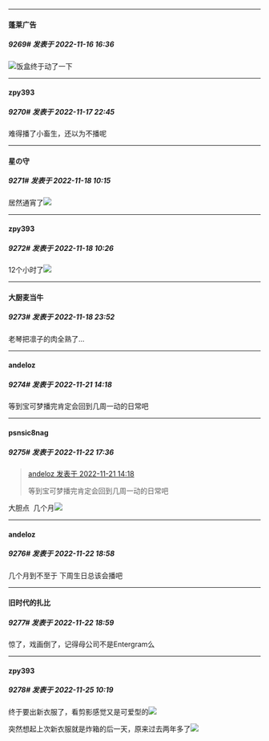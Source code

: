 

*****

####  蓬莱广告  
##### 9269#       发表于 2022-11-16 16:36

<img src="https://static.saraba1st.com/image/smiley/face2017/003.png" referrerpolicy="no-referrer">饭盒终于动了一下



*****

####  zpy393  
##### 9270#       发表于 2022-11-17 22:45

难得播了小畜生，还以为不播呢



*****

####  星の守  
##### 9271#       发表于 2022-11-18 10:15

居然通宵了<img src="https://static.saraba1st.com/image/smiley/face2017/091.png" referrerpolicy="no-referrer">



*****

####  zpy393  
##### 9272#       发表于 2022-11-18 10:26

12个小时了<img src="https://static.saraba1st.com/image/smiley/face2017/112.png" referrerpolicy="no-referrer">



*****

####  大厨麦当牛  
##### 9273#       发表于 2022-11-18 23:52

老琴把凛子的肉全熟了...



*****

####  andeloz  
##### 9274#       发表于 2022-11-21 14:18

等到宝可梦播完肯定会回到几周一动的日常吧



*****

####  psnsic8nag  
##### 9275#       发表于 2022-11-22 17:36

<blockquote><a href="httphttps://bbs.saraba1st.com/2b/forum.php?mod=redirect&amp;goto=findpost&amp;pid=58535442&amp;ptid=1947500" target="_blank">andeloz 发表于 2022-11-21 14:18</a>

等到宝可梦播完肯定会回到几周一动的日常吧</blockquote>
大胆点  几个月<img src="https://static.saraba1st.com/image/smiley/face2017/067.png" referrerpolicy="no-referrer">



*****

####  andeloz  
##### 9276#       发表于 2022-11-22 18:58

几个月到不至于 下周生日总该会播吧

*****

####  旧时代的扎比  
##### 9277#       发表于 2022-11-22 18:59

惊了，戏画倒了，记得母公司不是Entergram么



*****

####  zpy393  
##### 9278#       发表于 2022-11-25 10:19

终于要出新衣服了，看剪影感觉又是可爱型的<img src="https://static.saraba1st.com/image/smiley/face2017/068.png" referrerpolicy="no-referrer">

突然想起上次新衣服就是炸箱的后一天，原来过去两年多了<img src="https://static.saraba1st.com/image/smiley/face2017/152.png" referrerpolicy="no-referrer">

